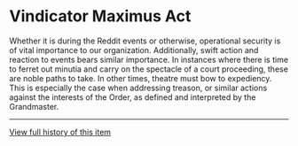 [Bill number: 6-304]: #
[Author: First Steward Gryph667]: #
[Proposed Date: 1/8/2019]: #
[Passed Date: 1/24/2019]: #

# Vindicator Maximus Act
Whether it is during the Reddit events or otherwise, operational security is of vital importance to our organization. Additionally, swift action and reaction to events bears similar importance. In instances where there is time to ferret out minutia and carry on the spectacle of a court proceeding, these are noble paths to take. In other times, theatre must bow to expediency. This is especially the case when addressing treason, or similar actions against the interests of the Order, as defined and interpreted by the Grandmaster.

---
[View full history of this item](https://github.com/Szeraax/Legislature/commits/main/Laws/6-303%20Vindicator%20Maximus%20Act.md)
